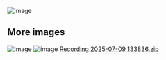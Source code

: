 ![image](https://github.com/user-attachments/assets/b36240ff-d3a9-4173-b16f-79a9ebf63a06)
## More images
![image](https://github.com/user-attachments/assets/b75f2b93-716d-46f8-9cbd-53f64bd0b0a0)
![image](https://github.com/user-attachments/assets/3701e669-2e55-4b14-909f-f573826dc757)
[Recording 2025-07-09 133836.zip](https://github.com/user-attachments/files/21137961/Recording.2025-07-09.133836.zip)
